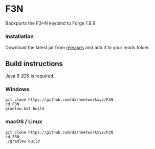 # F3N

Backports the F3+N keybind to Forge 1.8.9

### Installation

Download the latest jar from [releases](https://github.com/dashnetworkxyz/F3N/releases) and add it to your mods folder.

## Build instructions

Java 8 JDK is required.

### Windows
```
git clone https://github.com/dashnetworkxyz/F3N
cd F3N
gradlew.bat build
```

### macOS / Linux
```
git clone https://github.com/dashnetworkxyz/F3N
cd F3N
./gradlew build
```
